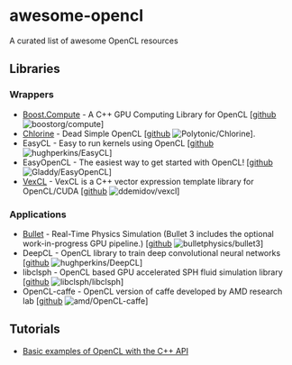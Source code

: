 # awesome-opencl
A curated list of awesome OpenCL resources

## Libraries

### Wrappers

* [Boost.Compute](http://boostorg.github.io/compute/) - A C++ GPU Computing Library for OpenCL [[github](https://github.com/boostorg/compute) ![boostorg/compute](https://img.shields.io/github/stars/boostorg/compute.svg?style=social&label=Star&maxAge=2592000)]
* [Chlorine](http://polytonic.github.io/Chlorine/) - Dead Simple OpenCL [[github](https://github.com/Polytonic/Chlorine) ![Polytonic/Chlorine](https://img.shields.io/github/stars/Polytonic/Chlorine.svg?style=social&label=Star&maxAge=2592000)].
* EasyCL - Easy to run kernels using OpenCL [[github](https://github.com/hughperkins/EasyCL) ![hughperkins/EasyCL](https://img.shields.io/github/stars/hughperkins/EasyCL.svg?style=social&label=Star&maxAge=2592000)]
* EasyOpenCL - The easiest way to get started with OpenCL! [[github](https://github.com/Gladdy/EasyOpenCL) ![Gladdy/EasyOpenCL](https://img.shields.io/github/stars/Gladdy/EasyOpenCL.svg?style=social&label=Star&maxAge=2592000)]
* [VexCL](http://vexcl.readthedocs.org) - VexCL is a C++ vector expression template library for OpenCL/CUDA [[github](https://github.com/ddemidov/vexcl) ![ddemidov/vexcl](https://img.shields.io/github/stars/ddemidov/vexcl.svg?style=social&label=Star&maxAge=2592000)]

### Applications

* [Bullet](http://bulletphysics.org/wordpress/) - Real-Time Physics Simulation (Bullet 3 includes the optional work-in-progress GPU pipeline.) [[github](https://github.com/bulletphysics/bullet3) ![bulletphysics/bullet3](https://img.shields.io/github/stars/bulletphysics/bullet3.svg?style=social&label=Star&maxAge=2592000)]
* DeepCL - OpenCL library to train deep convolutional neural networks [[github](https://github.com/hughperkins/DeepCL) ![hughperkins/DeepCL](https://img.shields.io/github/stars/hughperkins/DeepCL.svg?style=social&label=Star&maxAge=2592000)]
* libclsph - OpenCL based GPU accelerated SPH fluid simulation library [[github](https://github.com/libclsph/libclsph) ![libclsph/libclsph](https://img.shields.io/github/stars/libclsph/libclsph.svg?style=social&label=Star&maxAge=2592000)]
* OpenCL-caffe - OpenCL version of caffe developed by AMD research lab [[github](https://github.com/amd/OpenCL-caffe) ![amd/OpenCL-caffe](https://img.shields.io/github/stars/amd/OpenCL-caffe.svg?style=social&label=Star&maxAge=2592000)]

## Tutorials

* [Basic examples of OpenCL with the C++ API](https://github.com/Dakkers/OpenCL-examples)
